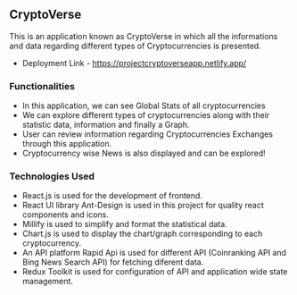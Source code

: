 ## CryptoVerse
This is an application known as CryptoVerse in which all the informations and data regarding different types of Cryptocurrencies is presented.
 - Deployment Link - https://projectcryptoverseapp.netlify.app/

### Functionalities

-  In this application, we can see Global Stats of all cryptocurrencies
-  We can explore different types of cryptocurrencies along with their statistic data, information and finally a Graph.
-  User can review information regarding Cryptocurrencies Exchanges through this application.
-  Cryptocurrency wise News is also displayed and can be explored!

### Technologies Used

 - React.js is used for the development of frontend.
 - React UI library Ant-Design is used in this project for quality react components and icons.
 - Millify is used to simplify and format the statistical data.
 - Chart.js is used to display the chart/graph corresponding to each cryptocurrency.
 - An API platform Rapid Api is used for different API (Coinranking API and Bing News Search API) for fetching diferent data.
 - Redux Toolkit is used for configuration of API and application wide state management.
